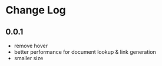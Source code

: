 # Change Log

## 0.0.1

- remove hover
- better performance for document lookup & link generation
- smaller size
